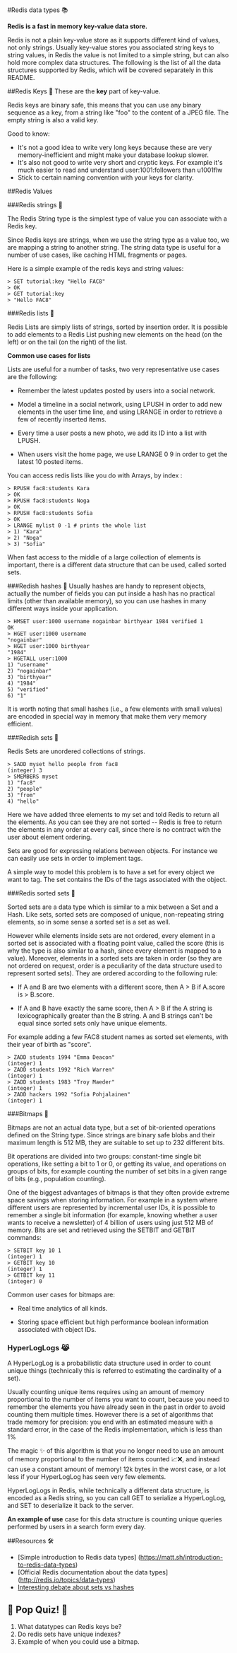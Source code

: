 #Redis data types 📚

__Redis is a fast in memory key-value data store.__

Redis is not a plain key-value store as it supports different kind of values, not only strings.
Usually key-value stores you associated string keys to string values, in Redis the value is not limited to a simple string, but can also hold more complex data structures. The following is the list of all the data structures supported by Redis, which will be covered separately in this README.

##Redis Keys 🔑
These are the __key__ part of key-value.


Redis keys are binary safe, this means that you can use any binary sequence as a key, from a string like "foo" to the content of a JPEG file. The empty string is also a valid key.

Good to know:

* It's not a good idea to write very long keys because these are very memory-inefficient and might make your database lookup slower.
* It's also not good to write very short and cryptic keys. For example it's much easier to read and understand user:1001:followers than u1001flw
* Stick to certain naming convention with your keys for clarity.

##Redis Values

###Redis strings 🐸

The Redis String type is the simplest type of value you can associate with a Redis key.

Since Redis keys are strings, when we use the string type as a value too, we are mapping a string to another string. The string data type is useful for a number of use cases, like caching HTML fragments or pages.

Here is a simple example of the redis keys and string values:

	> SET tutorial:key "Hello FAC8"
	> OK
	> GET tutorial:key
	> "Hello FAC8"
	
	
###Redis lists 📝

Redis Lists are simply lists of strings, sorted by insertion order. It is possible to add elements to a Redis List pushing new elements on the head (on the left) or on the tail (on the right) of the list.

__Common use cases for lists__

Lists are useful for a number of tasks, two very representative use cases are the following:

* Remember the latest updates posted by users into a social network.

* Model a timeline in a social network, using LPUSH in order to add new elements in the user time line, and using LRANGE in order to retrieve a few of recently inserted items.

* Every time a user posts a new photo, we add its ID into a list with LPUSH.

* When users visit the home page, we use LRANGE 0 9 in order to get the latest 10 posted items.

You can access redis lists like you do with Arrays, by index :

	> RPUSH fac8:students Kara
	> OK
	> RPUSH fac8:students Noga
	> OK
	> RPUSH fac8:students Sofia
	> OK
	> LRANGE mylist 0 -1 # prints the whole list
	> 1) "Kara"
	> 2) "Noga"
	> 3) "Sofia"

When fast access to the middle of a large collection of elements is important, there is a different data structure that can be used, called sorted sets. 

###Redish hashes 🗿
Usually hashes are handy to represent objects, actually the number of fields you can put inside a hash has no practical limits (other than available memory), so you can use hashes in many different ways inside your application.

	> HMSET user:1000 username nogainbar birthyear 1984 verified 1
	OK
	> HGET user:1000 username
	"nogainbar"
	> HGET user:1000 birthyear
	"1984"
	> HGETALL user:1000
	1) "username"
	2) "nogainbar"
	3) "birthyear"
	4) "1984"
	5) "verified"
	6) "1"
	
It is worth noting that small hashes (i.e., a few elements with small values) are encoded in special way in memory that make them very memory efficient.

###Redish sets 🔣

Redis Sets are unordered collections of strings.

	> SADD myset hello people from fac8
	(integer) 3
	> SMEMBERS myset
	1) "fac8"
	2) "people"
	3) "from"
	4) "hello"
	
Here we have added three elements to my set and told Redis to return all the elements. As you can see they are not sorted -- Redis is free to return the elements in any order at every call, since there is no contract with the user about element ordering.

Sets are good for expressing relations between objects. For instance we can easily use sets in order to implement tags.

A simple way to model this problem is to have a set for every object we want to tag. The set contains the IDs of the tags associated with the object.

###Redis sorted sets 🔡

Sorted sets are a data type which is similar to a mix between a Set and a Hash. Like sets, sorted sets are composed of unique, non-repeating string elements, so in some sense a sorted set is a set as well.


However while elements inside sets are not ordered, every element in a sorted set is associated with a floating point value, called the score (this is why the type is also similar to a hash, since every element is mapped to a value).
Moreover, elements in a sorted sets are taken in order (so they are not ordered on request, order is a peculiarity of the data structure used to represent sorted sets). They are ordered according to the following rule:

* If A and B are two elements with a different score, then A > B if A.score is > B.score.

* If A and B have exactly the same score, then A > B if the A string is lexicographically greater than the B string. A and B strings can't be equal since sorted sets only have unique elements.

For example adding a few FAC8 student names as sorted set elements, with their year of birth as "score".

	> ZADD students 1994 "Emma Deacon"
	(integer) 1
	> ZADD students 1992 "Rich Warren"
	(integer) 1
	> ZADD students 1983 "Troy Maeder"
	(integer) 1
	> ZADD hackers 1992 "Sofia Pohjalainen"
	(integer) 1

###Bitmaps 🤖

Bitmaps are not an actual data type, but a set of bit-oriented operations defined on the String type. Since strings are binary safe blobs and their maximum length is 512 MB, they are suitable to set up to 232 different bits.

Bit operations are divided into two groups: constant-time single bit operations, like setting a bit to 1 or 0, or getting its value, and operations on groups of bits, for example counting the number of set bits in a given range of bits (e.g., population counting).

One of the biggest advantages of bitmaps is that they often provide extreme space savings when storing information. For example in a system where different users are represented by incremental user IDs, it is possible to remember a single bit information (for example, knowing whether a user wants to receive a newsletter) of 4 billion of users using just 512 MB of memory.
Bits are set and retrieved using the SETBIT and GETBIT commands:

	> SETBIT key 10 1
	(integer) 1
	> GETBIT key 10
	(integer) 1
	> GETBIT key 11
	(integer) 0
	
Common user cases for bitmaps are:

* Real time analytics of all kinds.

* Storing space efficient but high performance boolean information associated with object IDs.

### HyperLogLogs 😹	

A HyperLogLog is a probabilistic data structure used in order to count unique things (technically this is referred to estimating the cardinality of a set).
 
Usually counting unique items requires using an amount of memory proportional to the number of items you want to count, because you need to remember the elements you have already seen in the past in order to avoid counting them multiple times. However there is a set of algorithms that trade memory for precision: you end with an estimated measure with a standard error, in the case of the Redis implementation, which is less than 1%

The magic ✨ of this algorithm is that you no longer need to use an amount of memory proportional to the number of items counted 📈❌, and instead can use a constant amount of memory! 12k bytes in the worst case, or a lot less if your HyperLogLog has seen very few elements.

HyperLogLogs in Redis, while technically a different data structure, is encoded as a Redis string, so you can call GET to serialize a HyperLogLog, and SET to deserialize it back to the server.

__An example of use__ case for this data structure is counting unique queries performed by users in a search form every day.

##Resources 🛠

* [Simple introduction to Redis data types] (https://matt.sh/introduction-to-redis-data-types)
* [Official Redis documentation about the data types] (http://redis.io/topics/data-types)
* [Interesting debate about sets vs hashes](http://stackoverflow.com/questions/13557075/redis-set-vs-hash)

## 🎉 Pop Quiz! 🎊

1. What datatypes can Redis keys be?
2. Do redis sets have unique indexes?
3. Example of when you could use a bitmap.


